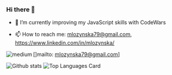 ### Hi there 👋

<!-- - 🔭 I’m currently working on ... -->
- 🌱 I’m currently improving my JavaScript skills with CodeWars
<!-- - 👯 I’m looking to collaborate on ... -->
<!-- - 🤔 I’m looking for help with ... -->
<!-- - 💬 Ask me about ... -->
- 📫 How to reach me: mlozynska79@gmail.com, https://www.linkedin.com/in/mlozynska/
<!-- - 😄 Pronouns: ... -->
<!-- - ⚡ Fun fact: ... -->

[blog]: https://eresh-zealous.medium.com/
[<img align="left" alt="medium"  src="https://img.shields.io/badge/Gmail-D14836?style=for-the-badge&logo=gmail&logoColor=white" />]mailto: mlozynska79@gmail.com]

![Github stats](https://github-readme-stats.vercel.app/api?username=mlozynska&theme=nightowl&show_icons=true&count_private=true)
![Top Languages Card](https://github-readme-stats.vercel.app/api/top-langs/?username=shinokada&layout=compact&theme=nightowl&hide=PHP,Shell,TeX,jupyter%20notebook,vim%20script)
